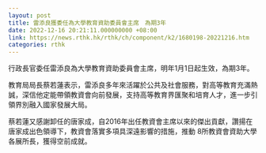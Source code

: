 ```yaml
---
layout: post
title: 雷添良獲委任為大學教育資助委員會主席　為期3年
date: 2022-12-16 20:21:11.000000000 +08:00
link: https://news.rthk.hk/rthk/ch/component/k2/1680198-20221216.htm
categories: rthk
---
```


行政長官委任雷添良為大學教育資助委員會主席，明年1月1日起生效，為期3年。

教育局局長蔡若蓮表示，雷添良多年來活躍於公共及社會服務，對高等教育充滿熱誠，深信他定能帶領教資會向前發展，支持高等教育界匯聚和培育人才，進一步引領界別融入國家發展大局。

蔡若蓮又感謝卸任的唐家成，自2016年出任教資會主席以來的傑出貢獻，讚揚在唐家成出色領導下，教資會落實多項具深遠影響的措施，推動 8所教資會資助大學各展所長，獲得空前成就。
